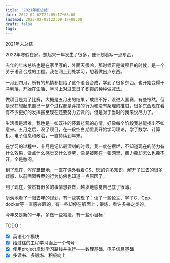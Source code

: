 ```yaml
---
title: '2021年度总结'
date: 2022-02-02T22:09:17+08:00
lastmod: 2022-02-02T22:09:17+08:00
draft: false
tags: 
---
```

2021年末总结

2022年寒假在家，想起来一年发生了很多，便计划着写一点东西。

去年的年末总结也是在家里写的，外面天很冷，那时候正是做项目的时候，是一个关于语音合成的工程。我在网上到处学习，想着做出点东西。

一月到四月，所有的热情都投给了这个语音合成，学到了很多东西。也开始变得干净利落，开始在生活、学习上对过去日子积攒的种种做减法。

做项目是为了比赛，大概是五月出的结果，成绩不好，没进入国赛，有些怅然，但是现在想起来自己一整个过程都是莽撞的行为和没有条理的推进，很多东西现在看有不少更好的发挥甚至现在还要努力去做的。但是对于当时的我来说尽力了。

生活很是艰难，我也是一如既往的怀着悲观的心情，好像每个阶段我总能找出不如意来。五月之后，没了项目，在一段空白期里我开始学习理论，学了数学、计算机、电子信息和政治，一直持续到年末。

在学习的过程中，十月是记忆最深刻的时候，我一度在摆烂，不知道现在的努力有什么效果，做点什么感觉又什么徒劳，像是被网在一张网里，费力撕却怎么也撕不开，全是憋闷。

到了现在，浑浑噩噩地，一直在课外看着CS、EE的许多知识，解开了过去的很多疑惑，以前囫囵吞枣的行为仿佛也知道一点原因了。

到了现在，依然有很多的事情想要做，越发地感觉自己底子很薄。

匆匆地看了一眼去年的规划，有一些实现了：读了一些论文、学了C、Cpp、docker等一直感兴趣的，有一些却停在纸面上：锻炼、看许多书之类的。

今年又是新的一年，多做一些减法，有一些小目标：

TODO：
- [x] 英语七个模块
- [x] 给过往的工程学习画上一个句号
- [x] 使用project规划学习路线并执行——数理基础、电子信息基础
- [x] 多读书、多锻炼、积极向上
